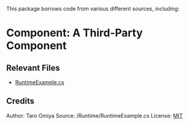 This package borrows code from various different sources, including:

# Component: A Third-Party Component

## Relevant Files
- [RuntimeExample.cs](/Runtime/RuntimeExample.cs)

## Credits
Author: Taro Omiya
Source: /Runtime/RuntimeExample.cs
License: [MIT](/LICENSE.md)
